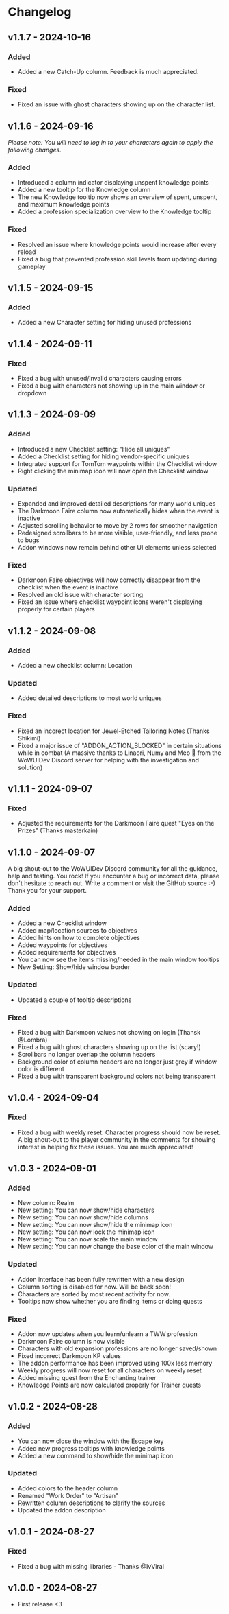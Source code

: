 # Changelog

## v1.1.7 - 2024-10-16

### Added

- Added a new Catch-Up column. Feedback is much appreciated.

### Fixed

- Fixed an issue with ghost characters showing up on the character list.

## v1.1.6 - 2024-09-16

_Please note: You will need to log in to your characters again to apply the following changes._

### Added

- Introduced a column indicator displaying unspent knowledge points
- Added a new tooltip for the Knowledge column
- The new Knowledge tooltip now shows an overview of spent, unspent, and maximum knowledge points
- Added a profession specialization overview to the Knowledge tooltip

### Fixed

- Resolved an issue where knowledge points would increase after every reload
- Fixed a bug that prevented profession skill levels from updating during gameplay

## v1.1.5 - 2024-09-15

### Added

- Added a new Character setting for hiding unused professions

## v1.1.4 - 2024-09-11

### Fixed

- Fixed a bug with unused/invalid characters causing errors
- Fixed a bug with characters not showing up in the main window or dropdown

## v1.1.3 - 2024-09-09

### Added

- Introduced a new Checklist setting: "Hide all uniques"
- Added a Checklist setting for hiding vendor-specific uniques
- Integrated support for TomTom waypoints within the Checklist window
- Right clicking the minimap icon will now open the Checklist window

### Updated

- Expanded and improved detailed descriptions for many world uniques
- The Darkmoon Faire column now automatically hides when the event is inactive
- Adjusted scrolling behavior to move by 2 rows for smoother navigation
- Redesigned scrollbars to be more visible, user-friendly, and less prone to bugs
- Addon windows now remain behind other UI elements unless selected

### Fixed

- Darkmoon Faire objectives will now correctly disappear from the checklist when the event is inactive
- Resolved an old issue with character sorting
- Fixed an issue where checklist waypoint icons weren't displaying properly for certain players

## v1.1.2 - 2024-09-08

### Added

- Added a new checklist column: Location

### Updated

- Added detailed descriptions to most world uniques

### Fixed

- Fixed an incorect location for Jewel-Etched Tailoring Notes (Thanks Shikimi)
- Fixed a major issue of "ADDON_ACTION_BLOCKED" in certain situations while in combat (A massive thanks to Linaori, Numy and Meo 🦆 from the WoWUIDev Discord server for helping with the investigation and solution)

## v1.1.1 - 2024-09-07

### Fixed

- Adjusted the requirements for the Darkmoon Faire quest "Eyes on the Prizes" (Thanks masterkain)

## v1.1.0 - 2024-09-07

A big shout-out to the WoWUIDev Discord community for all the guidance, help and testing. You rock!
If you encounter a bug or incorrect data, please don't hesitate to reach out. Write a comment or visit the GitHub source :-)
Thank you for your support.

### Added

- Added a new Checklist window
- Added map/location sources to objectives
- Added hints on how to complete objectives
- Added waypoints for objectives
- Added requirements for objectives
- You can now see the items missing/needed in the main window tooltips
- New Setting: Show/hide window border

### Updated

- Updated a couple of tooltip descriptions

### Fixed

- Fixed a bug with Darkmoon values not showing on login (Thansk @Lombra)
- Fixed a bug with ghost characters showing up on the list (scary!)
- Scrollbars no longer overlap the column headers
- Background color of column headers are no longer just grey if window color is different
- Fixed a bug with transparent background colors not being transparent

## v1.0.4 - 2024-09-04

### Fixed

- Fixed a bug with weekly reset. Character progress should now be reset. A big shout-out to the player community in the comments for showing interest in helping fix these issues. You are much appreciated!

## v1.0.3 - 2024-09-01

### Added

- New column: Realm
- New setting: You can now show/hide characters
- New setting: You can now show/hide columns
- New setting: You can now show/hide the minimap icon
- New setting: You can now lock the minimap icon
- New setting: You can now scale the main window
- New setting: You can now change the base color of the main window

### Updated

- Addon interface has been fully rewritten with a new design
- Column sorting is disabled for now. Will be back soon!
- Characters are sorted by most recent activity for now.
- Tooltips now show whether you are finding items or doing quests

### Fixed

- Addon now updates when you learn/unlearn a TWW profession
- Darkmoon Faire column is now visible
- Characters with old expansion professions are no longer saved/shown
- Fixed incorrect Darkmoon KP values
- The addon performance has been improved using 100x less memory
- Weekly progress will now reset for all characters on weekly reset
- Added missing quest from the Enchanting trainer
- Knowledge Points are now calculated properly for Trainer quests

## v1.0.2 - 2024-08-28

### Added

- You can now close the window with the Escape key
- Added new progress tooltips with knowledge points
- Added a new command to show/hide the minimap icon

### Updated

- Added colors to the header column
- Renamed "Work Order" to "Artisan"
- Rewritten column descriptions to clarify the sources
- Updated the addon description

## v1.0.1 - 2024-08-27

### Fixed

- Fixed a bug with missing libraries - Thanks @IvViral

## v1.0.0 - 2024-08-27

- First release <3
